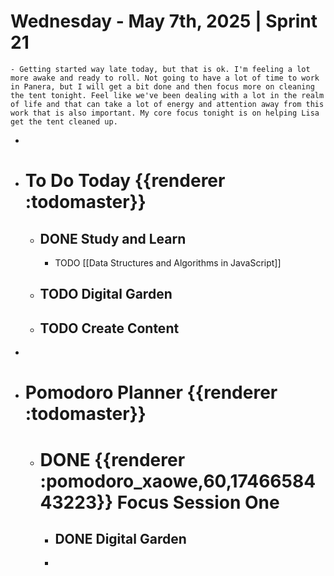 # Wednesday - May 7th, 2025 | Sprint 21
	- Getting started way late today, but that is ok. I'm feeling a lot more awake and ready to roll. Not going to have a lot of time to work in Panera, but I will get a bit done and then focus more on cleaning the tent tonight. Feel like we've been dealing with a lot in the realm of life and that can take a lot of energy and attention away from this work that is also important. My core focus tonight is on helping Lisa get the tent cleaned up.
-
- # To Do Today {{renderer :todomaster}}
	- ## DONE Study and Learn
		- TODO [[Data Structures and Algorithms in JavaScript]]
	- ## TODO Digital Garden
	- ## TODO Create Content
-
- # Pomodoro Planner {{renderer :todomaster}}
	- # DONE {{renderer :pomodoro_xaowe,60,1746658443223}}  Focus Session One
		- ## DONE Digital Garden
		-